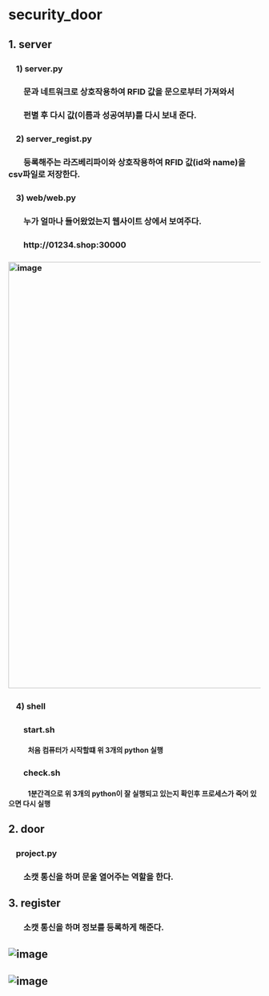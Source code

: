 # security_door
## 1. server
### ㅤ1) server.py
### ㅤㅤ문과 네트워크로 상호작용하여 RFID 값을 문으로부터 가져와서
### ㅤㅤ펀별 후 다시 값(이름과 성공여부)를 다시 보내 준다.
### ㅤ2) server_regist.py
### ㅤㅤ등록해주는 라즈베리파이와 상호작용하여 RFID 값(id와 name)을 csv파일로 저장한다.
### ㅤ3) web/web.py
### ㅤㅤ누가 얼마나 들어왔었는지 웹사이트 상에서 보여주다.
### ㅤㅤhttp://01234.shop:30000
### <a href="http://01234.shop:30000"><img width="852" alt="image" src="https://user-images.githubusercontent.com/80575942/188352172-d372035e-9bbe-4547-bcb2-84c30e67fc65.png"></a>
### ㅤ4) shell
### ㅤㅤstart.sh
#### ㅤㅤㅤ처음 컴퓨터가 시작할떄 위 3개의 python 실행
### ㅤㅤcheck.sh
#### ㅤㅤㅤ1분간격으로 위 3개의 python이 잘 실행되고 있는지 확인후 프로세스가 죽어 있으면 다시 실행

## 2. door
### ㅤproject.py
### ㅤㅤ소캣 통신을 하며 문울 열어주는 역할을 한다.
## 3. register
### ㅤㅤ소캣 통신을 하며 정보를 등록하게 해준다.
## ![image](https://user-images.githubusercontent.com/80575942/188752404-1fdabf4a-46a6-4e78-965e-464c1d7c4814.png)
## ![image](https://user-images.githubusercontent.com/80575942/188754457-eed05fb8-3d89-4acc-ada7-3e7a47ca6f18.png)

